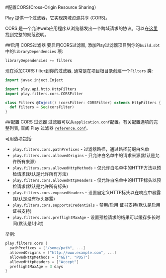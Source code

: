 #配置CORS(Cross-Origin Resource Sharing）

Play 提供一个过滤器，它实现跨域资源共享 (CORS)。

CORS 是一个允许web应用程序从浏览器发出一个跨域请求的协议。可以在[这里](http://www.w3.org/TR/cors/)找到完整的规范说明。


##启用 CORS过滤器
要启用CORS过滤器, 添加Play过滤器项目到你的`build.sbt`中的`libraryDependencies` 项:

```sbt
libraryDependencies += filters
```

现在添加CORS filter到你的过滤器, 通常是在项目根目录创建一个`Filters` 类:

```scala
import javax.inject.Inject

import play.api.http.HttpFilters
import play.filters.cors.CORSFilter

class Filters @Inject() (corsFilter: CORSFilter) extends HttpFilters {
  def filters = Seq(corsFilter)
}
```


##配置 CORS 过滤器
过滤器可以从`application.conf`配置。有关配置选项的完整列表, 查阅 Play 过滤器 [`reference.conf`](https://playframework.com/documentation/2.4.x/resources/confs/filters-helpers/reference.conf)。

可用选项包括:

* `play.filters.cors.pathPrefixes` - 过滤器路径，通过路径前缀白名单
* `play.filters.cors.allowedOrigins` - 只允许白名单中的请求来源(默认是允许所有来源)
* `play.filters.cors.allowedHttpMethods` - 仅允许白名单中的HTTP方法以预检请求(默认是允许所有方法)
* `play.filters.cors.allowedHttpHeaders` - 仅允许白名单中的HTTP标头以预检请求(默认是允许所有标头)
* `play.filters.cors.exposedHeaders` - 设置自定义HTTP标头以在响应中暴露(默认是没有标头暴露)
* `play.filters.cors.supportsCredentials` - 禁用/启用 证书支持(默认是启用证书支持)
* `play.filters.cors.preflightMaxAge` - 设置预检请求的结果可以缓存多长时间(默认是1小时)

举例:

```scala
play.filters.cors {
  pathPrefixes = ["/some/path", ...]
  allowedOrigins = ["http://www.example.com", ...]
  allowedHttpMethods = ["GET", "POST"]
  allowedHttpHeaders = ["Accept"]
  preflightMaxAge = 3 days
}
```